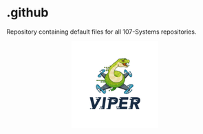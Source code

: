 .github
=======
Repository containing default files for all 107-Systems repositories.

<p align="center">
  <a href="https://github.com/107-systems/107-Arduino-Viper"><img src="logo/viper.jpg" width="40%"></a>
</p>

